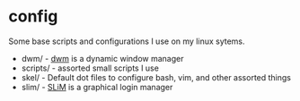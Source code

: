 config
======

Some base scripts and configurations I use on my linux sytems.

* dwm/ - [dwm](http://dwm.suckless.org) is a dynamic window manager
* scripts/ - assorted small scripts I use
* skel/ - Default dot files to configure bash, vim, and other assorted things
* slim/ - [SLiM](http://slim.berlios.de) is a graphical login manager
